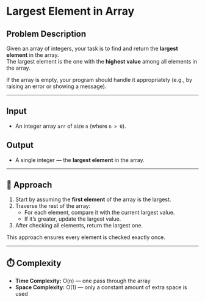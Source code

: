 # Largest Element in Array

## Problem Description
Given an array of integers, your task is to find and return the **largest element** in the array.  
The largest element is the one with the **highest value** among all elements in the array.

If the array is empty, your program should handle it appropriately (e.g., by raising an error or showing a message).

---

## Input
- An integer array `arr` of size `n` (where `n > 0`).

## Output
- A single integer — the **largest element** in the array.

---

## 🧠 Approach
1. Start by assuming the **first element** of the array is the largest.  
2. Traverse the rest of the array:
   - For each element, compare it with the current largest value.  
   - If it’s greater, update the largest value.  
3. After checking all elements, return the largest one.  

This approach ensures every element is checked exactly once.

---

## ⏱️ Complexity
- **Time Complexity:** O(n) — one pass through the array  
- **Space Complexity:** O(1) — only a constant amount of extra space is used  

